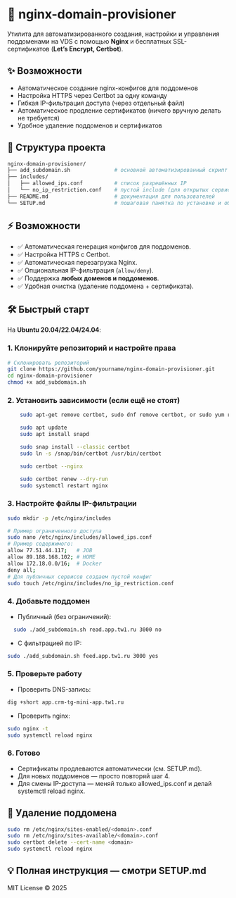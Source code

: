# 🚀 nginx-domain-provisioner

Утилита для автоматизированного создания, настройки и управления поддоменами на VDS с помощью **Nginx** и бесплатных SSL-сертификатов (**Let’s Encrypt, Certbot**).

## ✨ Возможности

- Автоматическое создание nginx-конфигов для поддоменов
- Настройка HTTPS через Certbot за одну команду
- Гибкая IP-фильтрация доступа (через отдельный файл)
- Автоматическое продление сертификатов (ничего вручную делать не требуется)
- Удобное удаление поддоменов и сертификатов

## 📂 Структура проекта

```bash
nginx-domain-provisioner/
├── add_subdomain.sh              # основной автоматизированный скрипт
├── includes/
│   ├── allowed_ips.conf          # список разрешённых IP
│   └── no_ip_restriction.conf    # пустой include (для открытых сервисов)
├── README.md                     # документация для пользователей
└── SETUP.md                      # пошаговая памятка по установке и обслуживанию
```

## ⚡️ Возможности

- ✅ Автоматическая генерация конфигов для поддоменов.
- ✅ Настройка HTTPS с Certbot.
- ✅ Автоматическая перезагрузка Nginx.
- ✅ Опциональная IP-фильтрация (`allow/deny`).
- ✅ Поддержка **любых доменов и поддоменов**.
- ✅ Удобная очистка (удаление поддомена + сертификата).

## 🛠 Быстрый старт

На **Ubuntu 20.04/22.04/24.04**:

### 1. Клонируйте репозиторий и настройте права

```bash
# Склонировать репозиторий
git clone https://github.com/yourname/nginx-domain-provisioner.git
cd nginx-domain-provisioner
chmod +x add_subdomain.sh
```

### 2. Установить зависимости (если ещё не стоят)

```bash
    sudo apt-get remove certbot, sudo dnf remove certbot, or sudo yum remove certbot

    sudo apt update
    sudo apt install snapd

    sudo snap install --classic certbot
    sudo ln -s /snap/bin/certbot /usr/bin/certbot

    sudo certbot --nginx

    sudo certbot renew --dry-run
    sudo systemctl restart nginx 

```

### 3. Настройте файлы IP-фильтрации

```bash
sudo mkdir -p /etc/nginx/includes

# Пример ограниченного доступа
sudo nano /etc/nginx/includes/allowed_ips.conf
# Пример содержимого:
allow 77.51.44.117;   # JOB
allow 89.188.168.102; # HOME
allow 172.18.0.0/16;  # Docker
deny all;
# Для публичных сервисов создаем пустой конфиг
sudo touch /etc/nginx/includes/no_ip_restriction.conf
```

### 4. Добавьте поддомен

- Публичный (без ограничений):

```bash
  sudo ./add_subdomain.sh read.app.tw1.ru 3000 no
```

- С фильтрацией по IP:

```bash
sudo ./add_subdomain.sh feed.app.tw1.ru 3000 yes
```

### 5. Проверьте работу

- Проверить DNS-запись:

```bash
dig +short app.crm-tg-mini-app.tw1.ru
```

- Проверить nginx:

```bash
sudo nginx -t
sudo systemctl reload nginx
```

### 6. Готово

- Сертификаты продлеваются автоматически (см. SETUP.md).
- Для новых поддоменов — просто повторяй шаг 4.
- Для смены IP-доступа — меняй только allowed_ips.conf и делай systemctl reload nginx.

## 🧹 Удаление поддомена

```bash
sudo rm /etc/nginx/sites-enabled/<domain>.conf
sudo rm /etc/nginx/sites-available/<domain>.conf
sudo certbot delete --cert-name <domain>
sudo systemctl reload nginx
```

## 💡 Полная инструкция — смотри SETUP.md

MIT License © 2025
